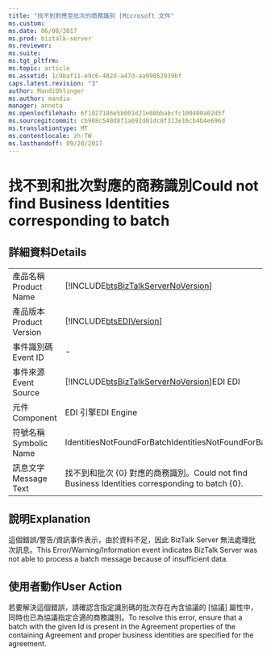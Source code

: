 ```yaml
---
title: "找不到對應至批次的商務識別 |Microsoft 文件"
ms.custom: 
ms.date: 06/08/2017
ms.prod: biztalk-server
ms.reviewer: 
ms.suite: 
ms.tgt_pltfrm: 
ms.topic: article
ms.assetid: 1c9baf11-e9c6-482d-a47d-aa99852939bf
caps.latest.revision: "3"
author: MandiOhlinger
ms.author: mandia
manager: anneta
ms.openlocfilehash: 6f1027186e5b001d21e08bbabcfc100400a02d5f
ms.sourcegitcommit: cb908c540d8f1a692d01dc8f313e16cb4b4e696d
ms.translationtype: MT
ms.contentlocale: zh-TW
ms.lasthandoff: 09/20/2017
---
```

# <a name="could-not-find-business-identities-corresponding-to-batch"></a><span data-ttu-id="70974-102">找不到和批次對應的商務識別</span><span class="sxs-lookup"><span data-stu-id="70974-102">Could not find Business Identities corresponding to batch</span></span>
## <a name="details"></a><span data-ttu-id="70974-103">詳細資料</span><span class="sxs-lookup"><span data-stu-id="70974-103">Details</span></span>  
  
|||  
|-|-|  
|<span data-ttu-id="70974-104">產品名稱</span><span class="sxs-lookup"><span data-stu-id="70974-104">Product Name</span></span>|[!INCLUDE[btsBizTalkServerNoVersion](../includes/btsbiztalkservernoversion-md.md)]|  
|<span data-ttu-id="70974-105">產品版本</span><span class="sxs-lookup"><span data-stu-id="70974-105">Product Version</span></span>|[!INCLUDE[btsEDIVersion](../includes/btsediversion-md.md)]|  
|<span data-ttu-id="70974-106">事件識別碼</span><span class="sxs-lookup"><span data-stu-id="70974-106">Event ID</span></span>|-|  
|<span data-ttu-id="70974-107">事件來源</span><span class="sxs-lookup"><span data-stu-id="70974-107">Event Source</span></span>|[!INCLUDE[btsBizTalkServerNoVersion](../includes/btsbiztalkservernoversion-md.md)]<span data-ttu-id="70974-108">EDI</span><span class="sxs-lookup"><span data-stu-id="70974-108"> EDI</span></span>|  
|<span data-ttu-id="70974-109">元件</span><span class="sxs-lookup"><span data-stu-id="70974-109">Component</span></span>|<span data-ttu-id="70974-110">EDI 引擎</span><span class="sxs-lookup"><span data-stu-id="70974-110">EDI Engine</span></span>|  
|<span data-ttu-id="70974-111">符號名稱</span><span class="sxs-lookup"><span data-stu-id="70974-111">Symbolic Name</span></span>|<span data-ttu-id="70974-112">IdentitiesNotFoundForBatch</span><span class="sxs-lookup"><span data-stu-id="70974-112">IdentitiesNotFoundForBatch</span></span>|  
|<span data-ttu-id="70974-113">訊息文字</span><span class="sxs-lookup"><span data-stu-id="70974-113">Message Text</span></span>|<span data-ttu-id="70974-114">找不到和批次 {0} 對應的商務識別。</span><span class="sxs-lookup"><span data-stu-id="70974-114">Could not find Business Identities corresponding to batch {0}.</span></span>|  
  
## <a name="explanation"></a><span data-ttu-id="70974-115">說明</span><span class="sxs-lookup"><span data-stu-id="70974-115">Explanation</span></span>  
 <span data-ttu-id="70974-116">這個錯誤/警告/資訊事件表示，由於資料不足，因此 BizTalk Server 無法處理批次訊息。</span><span class="sxs-lookup"><span data-stu-id="70974-116">This Error/Warning/Information event indicates BizTalk Server was not able to process a batch message because of insufficient data.</span></span>  
  
## <a name="user-action"></a><span data-ttu-id="70974-117">使用者動作</span><span class="sxs-lookup"><span data-stu-id="70974-117">User Action</span></span>  
 <span data-ttu-id="70974-118">若要解決這個錯誤，請確認含指定識別碼的批次存在內含協議的 [協議] 屬性中，同時也已為協議指定合適的商務識別。</span><span class="sxs-lookup"><span data-stu-id="70974-118">To resolve this error, ensure that a batch with the given Id is present in the Agreement properties of the containing Agreement and proper business identities are specified for the agreement.</span></span>